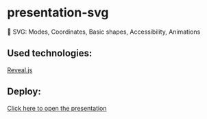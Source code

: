 # presentation-svg

📢 SVG: Modes, Coordinates, Basic shapes, Accessibility, Animations

## Used technologies:
[Reveal.js](https://revealjs.com/)

## Deploy:
[Click here to open the presentation](https://sashtje.github.io/presentation-svg/)
